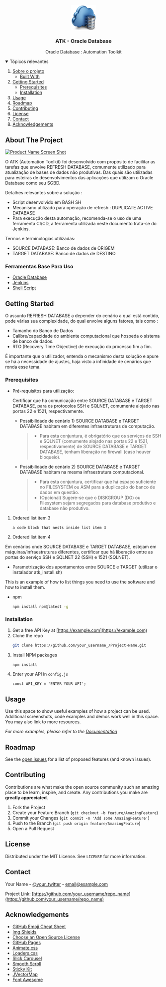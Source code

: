 <!-- PROJECT LOGO -->
<br />
<p align="center">
  <a href="https://github.com/othneildrew/Best-README-Template">
    <img src="images/logo_novo.png" alt="Logo" width="80" height="80">
  </a>

  <h3 align="center">ATK - Oracle Database</h3>

  <p align="center">
    Oracle Database : Automation Toolkit
    <br />
  </p>
</p>



<!-- TABLE OF CONTENTS -->
<details open="open">
  <summary>Tópicos relevantes</summary>
  <ol>
    <li>
      <a href="#about-the-project">Sobre o projeto</a>
      <ul>
        <li><a href="#built-with">Built With</a></li>
      </ul>
    </li>
    <li>
      <a href="#getting-started">Getting Started</a>
      <ul>
        <li><a href="#prerequisites">Prerequisites</a></li>
        <li><a href="#installation">Installation</a></li>
      </ul>
    </li>
    <li><a href="#usage">Usage</a></li>
    <li><a href="#roadmap">Roadmap</a></li>
    <li><a href="#contributing">Contributing</a></li>
    <li><a href="#license">License</a></li>
    <li><a href="#contact">Contact</a></li>
    <li><a href="#acknowledgements">Acknowledgements</a></li>
  </ol>
</details>



<!-- ABOUT THE PROJECT -->
## About The Project

[![Product Name Screen Shot][product-screenshot]](https://example.com)

O ATK (Automation Toolkit) foi desenvolvido com propósito de facilitar as tarefas que envolve REFRESH DATABASE, comumente utilizado para atualização de bases de dados não produtivas. Das quais são utilizadas para esteiras de desenvolvimentos das aplicações que utilizam o Oracle Database como seu SGBD.

Detalhes relevantes sobre a solução :
* Script desenvolvido em BASH SH
* Mecanismo utilizado para operação de refresh : DUPLICATE ACTIVE DATABASE
* Para execução desta automação, recomenda-se o uso de uma ferramenta CI/CD, a ferramenta utilizada neste documento trata-se do Jenkins.

Termos e terminologias utilizadas:
* SOURCE DATABASE: Banco de dados de ORIGEM
* TARGET DATABASE: Banco de dados de DESTINO


### Ferramentas Base Para Uso

* [Oracle Database](https://www.oracle.com/br/database/)
* [Jenkins](https://www.jenkins.io/)
* [Shell Script](https://www.gnu.org/software/bash/)



<!-- GETTING STARTED -->
## Getting Started

O assunto REFRESH DATABASE a depender do cenário a qual está contido, pode várias sua complexidade, do qual envolve alguns fatores, tais como : 
* Tamanho do Banco de Dados
* Calibre/capacidade do ambiente computacional que hospeda o sistema de banco de dados.
* RTO (Recovery Time Objective) de execução do processo fim a fim.

É importante que o utilizador, entenda o mecanismo desta solução e apure se há a necessidade de ajustes, haja visto a infinidade de cenários que ronda esse tema.


### Prerequisites


+  Pré-requisitos para utilização:

   Certificar que há comunicação entre SOURCE DATABASE e TARGET DATABASE, para os protocolos SSH e SQLNET, comumente alojado nas portas 22 e 1521, respectivamente.

   - Possibilidade de cenário 1) SOURCE DATABASE e TARGET DATABASE habitam em diferentes infraestruturas de computação.
		> * Para esta conjuntura, é obrigatório que os serviços de SSH e SQLNET (comumente alojado nas portas 22 e 1521, respectivamente) de SOURCE DATABASE e TARGET DATABASE, tenham liberação no firewall (caso houver bloqueio).
			
   - Possibilidade de cenário 2) SOURCE DATABASE e TARGET DATABASE habitam na mesma infraestrutura computacional.
		> * Para esta conjuntura, certificar que há espaço suficiente no FILESYSTEM ou ASM para a duplicação do banco de dados em questão. 
           <br />
		> * (Opcional) Sugere-se que o DISKGROUP (DG) ou Filesystem sejam segregados para database produtivo e database não produtivo.
		

		
1. Ordered list item 3

   ```plaintext
   a code block that nests inside list item 3
   ```

1. Ordered list item 4

		  
Em cenários onde SOURCE DATABASE e TARGET DATABASE, estejam em máquinas/infraestruturas diferentes, certificar que há liberação entre as portas do serviço SSH e SQLNET 22 (SSH) e 1521 (SQLNET).




* Parametrização dos apontamentos entre SOURCE e TARGET (utilizar o instalador atk_install.sh)



This is an example of how to list things you need to use the software and how to install them.
* npm
  ```sh
  npm install npm@latest -g
  ```

### Installation

1. Get a free API Key at [https://example.com](https://example.com)
2. Clone the repo
   ```sh
   git clone https://github.com/your_username_/Project-Name.git
   ```
3. Install NPM packages
   ```sh
   npm install
   ```
4. Enter your API in `config.js`
   ```JS
   const API_KEY = 'ENTER YOUR API';
   ```



<!-- USAGE EXAMPLES -->
## Usage

Use this space to show useful examples of how a project can be used. Additional screenshots, code examples and demos work well in this space. You may also link to more resources.

_For more examples, please refer to the [Documentation](https://example.com)_



<!-- ROADMAP -->
## Roadmap

See the [open issues](https://github.com/othneildrew/Best-README-Template/issues) for a list of proposed features (and known issues).



<!-- CONTRIBUTING -->
## Contributing

Contributions are what make the open source community such an amazing place to be learn, inspire, and create. Any contributions you make are **greatly appreciated**.

1. Fork the Project
2. Create your Feature Branch (`git checkout -b feature/AmazingFeature`)
3. Commit your Changes (`git commit -m 'Add some AmazingFeature'`)
4. Push to the Branch (`git push origin feature/AmazingFeature`)
5. Open a Pull Request



<!-- LICENSE -->
## License

Distributed under the MIT License. See `LICENSE` for more information.



<!-- CONTACT -->
## Contact

Your Name - [@your_twitter](https://twitter.com/your_username) - email@example.com

Project Link: [https://github.com/your_username/repo_name](https://github.com/your_username/repo_name)



<!-- ACKNOWLEDGEMENTS -->
## Acknowledgements
* [GitHub Emoji Cheat Sheet](https://www.webpagefx.com/tools/emoji-cheat-sheet)
* [Img Shields](https://shields.io)
* [Choose an Open Source License](https://choosealicense.com)
* [GitHub Pages](https://pages.github.com)
* [Animate.css](https://daneden.github.io/animate.css)
* [Loaders.css](https://connoratherton.com/loaders)
* [Slick Carousel](https://kenwheeler.github.io/slick)
* [Smooth Scroll](https://github.com/cferdinandi/smooth-scroll)
* [Sticky Kit](http://leafo.net/sticky-kit)
* [JVectorMap](http://jvectormap.com)
* [Font Awesome](https://fontawesome.com)





<!-- MARKDOWN LINKS & IMAGES -->
<!-- https://www.markdownguide.org/basic-syntax/#reference-style-links -->
[contributors-shield]: https://img.shields.io/github/contributors/othneildrew/Best-README-Template.svg?style=for-the-badge
[contributors-url]: https://github.com/othneildrew/Best-README-Template/graphs/contributors
[forks-shield]: https://img.shields.io/github/forks/othneildrew/Best-README-Template.svg?style=for-the-badge
[forks-url]: https://github.com/othneildrew/Best-README-Template/network/members
[stars-shield]: https://img.shields.io/github/stars/othneildrew/Best-README-Template.svg?style=for-the-badge
[stars-url]: https://github.com/othneildrew/Best-README-Template/stargazers
[issues-shield]: https://img.shields.io/github/issues/othneildrew/Best-README-Template.svg?style=for-the-badge
[issues-url]: https://github.com/othneildrew/Best-README-Template/issues
[license-shield]: https://img.shields.io/github/license/othneildrew/Best-README-Template.svg?style=for-the-badge
[license-url]: https://github.com/othneildrew/Best-README-Template/blob/master/LICENSE.txt
[linkedin-shield]: https://img.shields.io/badge/-LinkedIn-black.svg?style=for-the-badge&logo=linkedin&colorB=555
[linkedin-url]: https://linkedin.com/in/othneildrew
[product-screenshot]: images/screenshot.png
[SOURCE_TARGET_DIFF]: images/SOURCE_TARGET_DIFERENTE_INFRA.png
[SOURCE_TARGET_EQ]: images/SOURCE_TARGET_MESMA_INFRA.png

